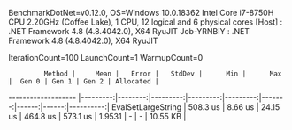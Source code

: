 
BenchmarkDotNet=v0.12.0, OS=Windows 10.0.18362
Intel Core i7-8750H CPU 2.20GHz (Coffee Lake), 1 CPU, 12 logical and 6 physical cores
  [Host]     : .NET Framework 4.8 (4.8.4042.0), X64 RyuJIT
  Job-YRNBIY : .NET Framework 4.8 (4.8.4042.0), X64 RyuJIT

IterationCount=100  LaunchCount=1  WarmupCount=0

             Method |     Mean |   Error |   StdDev |      Min |      Max |  Gen 0 | Gen 1 | Gen 2 | Allocated |
------------------- |---------:|--------:|---------:|---------:|---------:|-------:|------:|------:|----------:|
 EvalSetLargeString | 508.3 us | 8.66 us | 24.15 us | 464.8 us | 573.1 us | 1.9531 |     - |     - |  10.55 KB |
